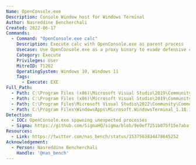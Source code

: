 ```yaml
---
Name: OpenConsole.exe
Description: Console Window host for Windows Terminal
Author: Nasreddine Bencherchali
Created: 2022-06-17
Commands:
  - Command: "OpenConsole.exe calc"
    Description: Execute calc with OpenConsole.exe as parent process
    Usecase: Use OpenConsole.exe as a proxy binary to evade defensive counter-measures
    Category: Execute
    Privileges: User
    MitreID: T1202
    OperatingSystem: Windows 10, Windows 11
    Tags:
      - Execute: EXE
Full_Path:
  - Path: C:\Program Files (x86)\Microsoft Visual Studio\2019\Community\Common7\IDE\CommonExtensions\Microsoft\Terminal\ServiceHub\os64\OpenConsole.exe
  - Path: C:\Program Files (x86)\Microsoft Visual Studio\2019\Community\Common7\IDE\CommonExtensions\Microsoft\Terminal\ServiceHub\os86\OpenConsole.exe
  - Path: C:\Program Files\Microsoft Visual Studio\2022\Community\Common7\IDE\CommonExtensions\Microsoft\Terminal\ServiceHub\os64\OpenConsole.exe
  - Path: C:\Program Files\WindowsApps\Microsoft.WindowsTerminal_1.18.10301.0_x64__8wekyb3d8bbwe\OpenConsole.exe
Detection:
  - IOC: OpenConsole.exe spawning unexpected processes
  - Sigma: https://github.com/SigmaHQ/sigma/blob/9e0ef7251b075f15e7abafbbec16d3230c5fa477/rules/windows/process_creation/proc_creation_win_lolbin_openconsole.yml
Resources:
  - Link: https://twitter.com/nas_bench/status/1537563834478645252
Acknowledgement:
  - Person: Nasreddine Bencherchali
    Handle: '@nas_bench'
---
```


